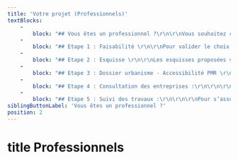```yaml
---
title: 'Votre projet (Professionnels)'
textBlocks:
    -
        block: "## Vous êtes un professionnel ?\r\n\r\nVous souhaitez construire ou agrandir vos locaux ? \r\nVous voulez réorganiser et rénover votre lieu de travail ? \r\nVous accueillez du public et souhaitez mettre aux normes votre bâtiment ?\r\n\r\nQue vos locaux accueillent des bureaux, du public ou une activité industrielle, votre architecte vous propose** des espaces de travail fonctionnels et agréables**. \r\n\r\nIl conçoit et réalise vos locaux en mêlant l’utile à l’esthétique contemporaine.\r\n\r\nPour valoriser votre image de marque, vous assurer de la tenue de votre budget et du planning, consultez les différentes offres de service proposées par l’agence d’architecture Roselyne Laurent.\r\n"
    -
        block: "## Etape 1 : Faisabilité \r\n\r\nPour valider le choix d’un local, faire un état des lieux objectif ou entamer un projet de travaux.\r\n\r\nEtre accompagné tôt dans votre projet est la clé de la réussite !\r\n\r\nJe vous rencontre et visite votre bien. \r\nJe vous aide à finaliser votre programme et vérifie sa cohérence avec votre budget, les contraintes d’urbanisme et techniques.\r\nVous obtiendrez un compte-rendu faisant état du bien et de son potentiel.\r\nEnfin je vous explique la marche à suivre pour la suite de votre projet.\r\n\r\nCoût : à partir de 350 € HT"
    -
        block: "## Etape 2 : Esquisse \r\n\r\nLes esquisses proposées vous permettent de choisir un aménagement global, grâce à des croquis, plans et coupes en 2D et 3D.\r\n\r\nTout en tenant compte de vos contraintes et de vos envies, je cherche à tirer partie de votre local ou votre terrain.\r\n\r\n**_Avis de client : **\r\n\r\nSuite à un projet d'agrandissement de résidence principale accompagné d'un cabinet paramédical, nous avons fait appel à Roselyne Laurent.\r\n\r\nLe sérieux, le professionnalisme, la compétence, le conseil avisé et la disponibilité permanente ont permis à ce double projet très important pour nous de voir le jour.\r\n\r\nCette collaboration a été fructueuse et je conseille vivement aux porteurs de projet de construction ou d'aménagement de contacter Roselyne Laurent, ils ne le regretteront pas.\r\n\r\nID et PF_"
    -
        block: "## Etape 3 : Dossier urbanisme - Accessibilité PMR \r\n\r\n\r\nL’Avant Projet Détaillé (APD) permet de remanier et détailler l’aménagement retenu sous forme de plans et coupes en 2D et 3D.\r\n\r\nEn complément des éventuelles études (acoustique, thermique, fluide, etc) et d’une estimation, nous validerons les matériaux intérieurs et extérieurs adaptés à votre projet.\r\n\r\nJe réalise en parallèle un dossier de demande d’urbanisme, accessibilité, sécurité.\r\n"
    -
        block: "## Etape 4 : Consultation des entreprises :\r\n\r\n\r\nAu moyen d’un dossier détaillé, d’un descriptif et de pièces administratives, les entreprises chiffrent précisément vos travaux. \r\n\r\nJ’analyse avec vous l’ensemble des devis, et vous aide à choisir les entreprises adaptées à votre projet. \r\n\r\n\r\n\r\n## Suivi des travaux :\r\n\r\n\r\nPour s’assurer du respect du budget et du planning, de la cohérence entre les devis et les plans, et de la qualité de la mise en oeuvre.\r\n\r\n**Laissez-vous guider et sécurisez financièrement votre chantier** grâce au suivi du chantier par votre architecte !\r\n\r\n\r\nJe prépare le début du chantier et valide les détails d'exécution, les échantillons fournis.\r\n\r\nJe coordonne les intervenants lors des réunions hebdomadaires et rédige des compte rendus détaillés. \r\n\r\nJe vise les factures, vous assiste pour la clôture du chantier et la levée des éventuelles réserves. \r\n"
    -
        block: "## Etape 5 : Suivi des travaux :\r\n\r\n\r\nPour s’assurer du respect du budget et du planning, de la cohérence entre les devis et les plans, et de la qualité de la mise en oeuvre. \r\n\r\n**Laissez-vous guider et sécurisez financièrement votre chantier grâce au suivi du chantier par votre architecte !**\r\n\r\nJe prépare le début du chantier et valide les détails d'exécution, les échantillons fournis. \r\n\r\nJe coordonne les intervenants lors des réunions hebdomadaires et rédige des compte rendus détaillés. \r\n\r\nJe vise les factures, vous assiste pour la clôture du chantier et la levée des éventuelles réserves."
siblingButtonLabel: 'Vous êtes un professionnel ?'
position: 2
---
```


title Professionnels
===


